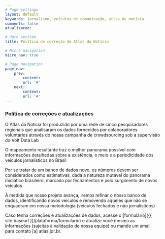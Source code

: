 ```yaml
---
# Page settings
layout: default
keywords: jornalismo, veículos de comunicação, atlas da notícia
comments: false
atualizacao:

# Hero section
title: Política de correção do Atlas da Notícia

# Micro navigation
micro_nav: true

# Page navigation
page_nav:
    prev:
        content:
        url: '#'
    next:
        content:
        url: '#'
---
```


### Política de correções e atualizações

O Atlas da Notícia foi produzido por uma rede de cinco pesquisadores regionais que analisaram os dados fornecidos por colaboradores voluntários através do nossa campanha de crowdsourcing sob a supervisão do Volt Data Lab

O mapeamento resultante traz o melhor panorama possível com informações detalhadas sobre a existência, o meio e a periodicidade dos veículos jornalísticos no Brasil

Por se tratar de um banco de dados novo, os números devem ser considerados como estimativas, dada a natureza mutável do panorama midiático brasileiro, marcado por fechamentos e pelo surgimento de novos veículos

À medida que nosso projeto avança, iremos refinar o nosso banco de dados, identificando novos veículos e removendo aqueles que não se enquadram em nossa metodologia (veículos fechados e não jornalísticos)

Caso tenha correções e atualizações de dados, acesse o [formulário]({{ site.baseurl }}/plataforma/formulario) e atualize você mesmo as informações (sujeitas à validação de nossa equipe) ou mande um email para contato [a] atlas.jor.br.
